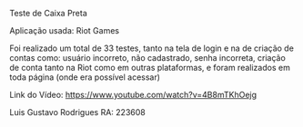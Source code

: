 Teste de Caixa Preta

Aplicação usada: Riot Games

Foi realizado um total de 33 testes, tanto na tela de login e na de criação de contas como: usuário incorreto, não cadastrado, senha incorreta, criação de conta tanto na Riot como em outras plataformas, e foram realizados em toda página (onde era possível acessar)

Link do Vídeo: https://www.youtube.com/watch?v=4B8mTKhOejg

Luis Gustavo Rodrigues
RA: 223608

